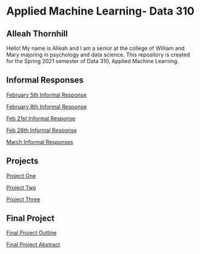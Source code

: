 # Applied Machine Learning- Data 310

## Alleah Thornhill


Hello! My name is Alleah and I am a senior at the college of William and Mary majoring in psychology and data science. This repository is created for the Spring 2021 semester of Data 310, Applied Machine Learning.

## Informal Responses

[February 5th Informal Response](https://alleahsoleil.github.io/Applied_Machine_Learning/Feb_5th_Informal_Response.html)

[February 8th Informal Response](https://alleahsoleil.github.io/Applied_Machine_Learning/Feb_8th_Informal_Response.html)

[Feb 21st Informal Response](https://alleahsoleil.github.io/Applied_Machine_Learning/Feb_21st_Informal_Response.html)

[Feb 26th Informal Response](https://alleahsoleil.github.io/Applied_Machine_Learning/Feb_26th_Informal_Response_(updated).html)


[March Informal Responses](https://alleahsoleil.github.io/Applied_Machine_Learning/March_informal_responses.html)
## Projects

[Project One](https://alleahsoleil.github.io/Applied_Machine_Learning/Project_1.html)

[Project Two](https://alleahsoleil.github.io/Applied_Machine_Learning/Project_2.html)

[Project Three](https://alleahsoleil.github.io/Applied_Machine_Learning/Project_3.html)


## Final Project

[Final Project Outline](https://alleahsoleil.github.io/Applied_Machine_Learning/Project_4.html)


[Final Project Abstract](https://alleahsoleil.github.io/Applied_Machine_Learning/Final_Abstract.html)

